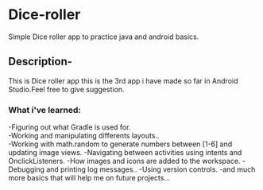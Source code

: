 # Dice-roller

Simple Dice roller app to practice java and android basics.

## Description-
This is Dice roller app this is the 3rd app i have made so far in Android Studio.Feel free to give suggestion.

### What i've learned:
   -Figuring out what Gradle is used for. \
   -Working and manipulating differents layouts.. \
   -Working with math.random to generate numbers between [1-6] and updating image views.
   -Navigating between activities using intents and OnclickListeners.
   -How images and icons are added to the workspace.
   -Debugging and printing log messages..
   -Using version controls.
   -and much more basics that will help me on future projects...
